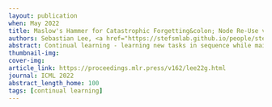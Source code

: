 ```yaml
---
layout: publication
when: May 2022
title: Maslow's Hammer for Catastrophic Forgetting&colon; Node Re-Use vs Node Activation
authors: Sebastian Lee, <a href="https://stefsmlab.github.io/people/stefanosaraomannelli/"><u>Stefano Sarao Mannelli</u></a>, Claudia Clopath, Sebastian Goldt, Andrew Saxe
abstract: Continual learning - learning new tasks in sequence while maintaining performance on old tasks - remains particularly challenging for artificial neural networks. Surprisingly, the amount of forgetting does not increase with the dissimilarity between the learned tasks, but appears to be worst in an intermediate similarity regime. In this paper we theoretically analyse both a synthetic teacher-student framework and a real data setup to provide an explanation of this phenomenon that we name Maslow's hammer hypothesis. Our analysis reveals the presence of a trade-off between node activation and node re-use that results in worst forgetting in the intermediate regime. Using this understanding we reinterpret popular algorithmic interventions for catastrophic interference in terms of this trade-off, and identify the regimes in which they are most effective.
thumbnail-img:
cover-img:
article_link: https://proceedings.mlr.press/v162/lee22g.html
journal: ICML 2022
abstract_length_home: 100
tags: [continual learning]
---
```


